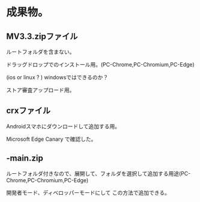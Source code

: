 # 成果物。

## MV3.3.zipファイル 
  ルートフォルダを含まない。

  ドラッグドロップでのインストール用。(PC-Chrome,PC-Chromium,PC-Edge)
  
  (ios or linux ? ) 
  windowsではできるのか？
  
  
  ストア審査アップロード用。
    
  
## crxファイル
  Androidスマホにダウンロードして追加する用。
  
  Microsoft Edge Canary で確認した。


## -main.zip
  ルートフォルダ付きなので、展開して、フォルダを選択して追加する用途(PC-Chrome,PC-Chromium,PC-Edge)

  開発者モード、ディベロッパーモードにして この方法で追加できる。

